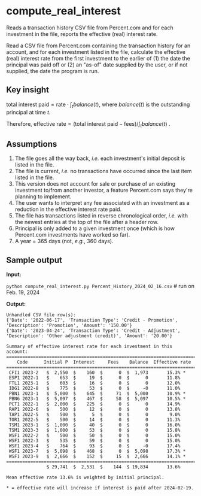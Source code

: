 # compute_real_interest

Reads a transaction history CSV file from Percent.com and for each investment in the file, reports the effective (real) interest rate.

Read a CSV file from Percent.com containing the transaction history for an
account, and for each investment listed in the file, calculate the effective
(real) interest rate from the first investment to the earlier of (1) the date
the principal was paid off or (2) an "as-of" date supplied by the user, 
or if not supplied, the date the program is run.

## Key insight

$\text{total interest paid} = \text{rate} \cdot \int_t balance(t)$, where
    $balance(t)$ is the outstanding principal at time $t$. 
    
Therefore, $\text{effective rate} = (\text{total interest paid} - \text{fees}) / \int_t balance(t)$ .

## Assumptions

1. The file goes all the way back, *i.e.* each investment's initial deposit
        is listed in the file.
2. The file is current, *i.e.* no transactions have occurred since the last
        item listed in the file.
3. This version does not account for sale or purchase of an existing
        investment to/from another investor, a feature Percent.com says
        they're planning to implement.
4. The user wants to interpret any fee associated with an investment as
        a reduction in the effective interest rate paid.
5. The file has transactions listed in reverse chronological order, *i.e.*
        with the newest entries at the top of the file after a header row.
6. Principal is only added to a given investment once (which is how
        Percent.com investments have worked so far).
7. A year = 365 days (not, *e.g.*, 360 days).

## Sample output

**Input:** 

`python compute_real_interest.py Percent_History_2024_02_16.csv` # run on Feb. 19, 2024

**Output:**
```
Unhandled CSV file row(s):
{'Date': '2022-06-17', 'Transaction Type': 'Credit - Promotion', 'Description': 'Promotion', 'Amount': '150.00'}
{'Date': '2023-04-24', 'Transaction Type': 'Credit - Adjustment', 'Description': 'Other adjustment (credit)', 'Amount': '20.00'}

Summary of effective interest rate for each investment in this account:
=======================================================================
    Code      Initial P  Interest     Fees    Balance  Effective rate
=======================================================================
 CFI1 2023-2   $  2,550  $    160  $      0  $  1,973       15.3% *
 ESP1 2022-1   $    653  $     19  $      0  $      0       11.8%
 FTL1 2023-1   $    603  $     16  $      0  $      0       12.0%
 IDG1 2022-8   $    775  $     53  $      0  $     -0       11.0%
 PBN1 2023-1   $  5,000  $    645  $     71  $  5,000       10.9% *
 PBN6 2023-1   $  5,097  $    467  $     58  $  5,097       10.5% *
 PCT1 2022-1   $  2,000  $    225  $      0  $      0       14.9%
 RAP1 2022-6   $    500  $     12  $      0  $      0       13.8%
 TAP1 2022-5   $    500  $      5  $      0  $      0        9.0%
 TOR1 2022-5   $    500  $     14  $      0  $      0       11.3%
 TSM1 2023-1   $  1,000  $     40  $      0  $      0       16.0%
 TSM1 2023-3   $  1,000  $     53  $      0  $      0       15.8%
 WSF1 2022-2   $    500  $     50  $      0  $      0       15.0%
 WSF1 2022-3   $    535  $     59  $      0  $      0       15.0%
 WSF1 2023-4   $    764  $     93  $      0  $     -0       17.4%
 WSF1 2023-7   $  5,098  $    468  $      0  $  5,098       17.3% *
 WSF1 2023-9   $  2,666  $    152  $     15  $  2,666       14.1% *
=======================================================================
               $ 29,741  $  2,531  $    144  $ 19,834       13.6%

Mean effective rate 13.6% is weighted by initial principal.

* = effective rate will increase if interest is paid after 2024-02-19.
```

